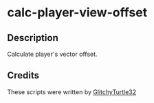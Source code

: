 # calc-player-view-offset

## Description

Calculate player's vector offset.

## Credits

These scripts were written by [GlitchyTurtle32](https://github.com/GlitchyTurtle)
